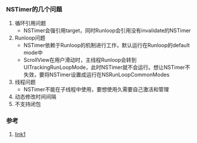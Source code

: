 
### NSTimer的几个问题

1. 循环引用问题
	- NSTimer会强引用target，同时Runloop会引用没有invalidate的NSTimer
2. Runloop问题
	- NSTimer依赖于Runloop的机制进行工作，默认运行在Runloop的default mode中
	- ScrollView在用户滑动时，主线程Runloop会转到UITrackingRunLoopMode，此时NSTimer就不会运行。想让NSTimer不失效，要将NSTimer设置成运行在NSRunLoopCommonModes
3. 线程问题
	- NSTimer不能在子线程中使用，要想使用久需要自己激活和管理
4. 动态修改时间间隔
5. 不支持闭包

### 参考

1. [link1](https://github.com/100mango/zen/blob/master/%E6%89%93%E9%80%A0%E4%B8%80%E4%B8%AA%E4%BC%98%E9%9B%85%E7%9A%84Timer/make%20a%20timer.md)